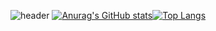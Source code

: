 ![header](https://capsule-render.vercel.app/api?type=waving&color=auto&height=300&section=header&text=Hello%20World&fontSize=90&fontColor=fff)
[![Anurag's GitHub stats](https://github-readme-stats.vercel.app/api?username=hi1004)](https://github.com/hi1004)[![Top Langs](https://github-readme-stats.vercel.app/api/top-langs/?username=hi1004&layout=compact)](https://github.com/hi1004)
